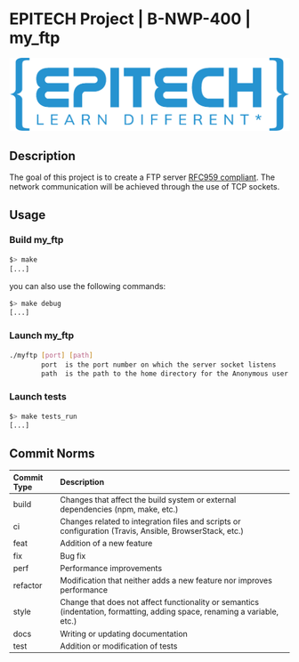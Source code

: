 # EPITECH Project | B-NWP-400 | my_ftp

<img src="doc/Epitech_banner.png" alt="Architecture">

## Description

The goal of this project is to create a FTP server [RFC959 compliant](https://www.rfc-editor.org/rfc/rfc959).
The network communication will be achieved through the use of TCP sockets.

## Usage

### Build my_ftp

``` bash
$> make
[...]
```

you can also use the following commands:

```bash
$> make debug
[...]
```

### Launch my_ftp

```bash
./myftp [port] [path]
        port  is the port number on which the server socket listens
        path  is the path to the home directory for the Anonymous user
```

### Launch tests

```bash
$> make tests_run
[...]
```

## Commit Norms

| Commit Type | Description                                                                                                               |
|:------------|:--------------------------------------------------------------------------------------------------------------------------|
| build       | Changes that affect the build system or external dependencies (npm, make, etc.)                                           |
| ci          | Changes related to integration files and scripts or configuration (Travis, Ansible, BrowserStack, etc.)                   |
| feat        | Addition of a new feature                                                                                                 |
| fix         | Bug fix                                                                                                                   |
| perf        | Performance improvements                                                                                                  |
| refactor    | Modification that neither adds a new feature nor improves performance                                                     |
| style       | Change that does not affect functionality or semantics (indentation, formatting, adding space, renaming a variable, etc.) |
| docs        | Writing or updating documentation                                                                                         |
| test        | Addition or modification of tests                                                                                         |
